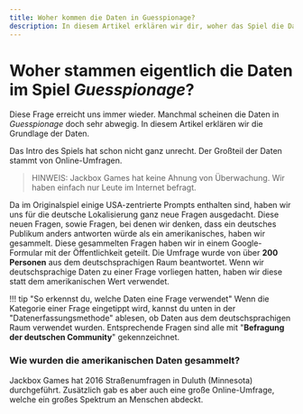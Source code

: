 ```yaml
---
title: Woher kommen die Daten in Guesspionage?
description: In diesem Artikel erklären wir dir, woher das Spiel die Daten für Guesspionage nimmt.
---
```


# Woher stammen eigentlich die Daten im Spiel *Guesspionage*?

Diese Frage erreicht uns immer wieder. Manchmal scheinen die Daten in *Guesspionage* doch sehr abwegig. In diesem Artikel erklären wir die Grundlage der Daten.

Das Intro des Spiels hat schon nicht ganz unrecht. Der Großteil der Daten stammt von Online-Umfragen.
> HINWEIS: Jackbox Games hat keine Ahnung von Überwachung. Wir haben einfach nur Leute im Internet befragt.

Da im Originalspiel einige USA-zentrierte Prompts enthalten sind, haben wir uns für die deutsche Lokalisierung ganz neue Fragen ausgedacht. Diese neuen Fragen, sowie Fragen, bei denen wir denken, dass ein deutsches Publikum anders antworten würde als ein amerikanisches, haben wir gesammelt. Diese gesammelten Fragen haben wir in einem Google-Formular mit der Öffentlichkeit geteilt. Die Umfrage wurde von über **200 Personen** aus dem deutschsprachigen Raum beantwortet. Wenn wir deutschsprachige Daten zu einer Frage vorliegen hatten, haben wir diese statt dem amerikanischen Wert verwendet.

!!! tip "So erkennst du, welche Daten eine Frage verwendet"
    Wenn die Kategorie einer Frage eingetippt wird, kannst du unten in der "Datenerfassungsmethode" ablesen, ob Daten aus dem deutschsprachigen Raum verwendet wurden. Entsprechende Fragen sind alle mit "**Befragung der deutschen Community**" gekennzeichnet.

### Wie wurden die amerikanischen Daten gesammelt?
Jackbox Games hat 2016 Straßenumfragen in Duluth (Minnesota) durchgeführt. Zusätzlich gab es aber auch eine große Online-Umfrage, welche ein großes Spektrum an Menschen abdeckt.